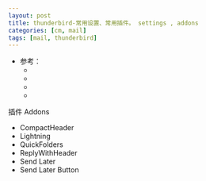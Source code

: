 ```yaml
---
layout: post
title: thunderbird-常用设置、常用插件。 settings , addons
categories: [cm, mail]
tags: [mail, thunderbird]
---
```


* 参考： 
  * []()
  * []()
  * []()
  * []()


插件 Addons
* CompactHeader
* Lightning
* QuickFolders
* ReplyWithHeader
* Send Later
* Send Later Button








